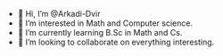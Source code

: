 - 👋 Hi, I’m @Arkadi-Dvir
- 👀 I’m interested in Math and Computer science.
- 🌱 I’m currently learning B.Sc in Math and Cs.
- 💞️ I’m looking to collaborate on everything interesting.
